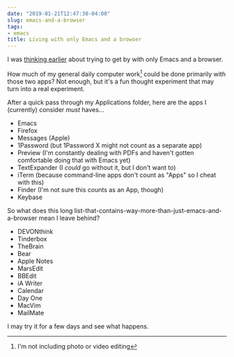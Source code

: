 ```yaml
---
date: "2019-01-21T12:47:30-04:00"
slug: emacs-and-a-browser
tags:
- emacs
title: Living with only Emacs and a browser
---
```


I was [thinking
earlier](https://rudimentarylathe.org/#2019.01.21%20-%20Possible%20experiment%3A%20Emacs%20and%20a%20browser)
about trying to get by with only Emacs and a browser.

How much of my general daily computer work[^photos] could be done primarily with those
two apps? Not enough, but it's a fun thought experiment that
may turn into a real experiment.

After a quick pass through my Applications folder, here are the apps I
(currently) consider _must_ haves...

- Emacs
- Firefox
- Messages (Apple)
- 1Password (but 1Password X might not count as a separate app)
- Preview (I'm constantly dealing with PDFs and haven't gotten
  comfortable doing that with Emacs yet)
- TextExpander (I _could_ go without it, but I don't want to)
- iTerm (because command-line apps don't count as "Apps" so I cheat
  with this)
- Finder (I'm not sure this counts as an App, though)
- Keybase

So what does this
long list-that-contains-way-more-than-just-emacs-and-a-browser mean I
leave behind?

- DEVONthink
- Tinderbox
- TheBrain
- Bear
- Apple Notes
- MarsEdit
- BBEdit
- iA Writer
- Calendar
- Day One
- MacVim
- MailMate

I may try it for a few days and see what happens.



[^photos]: I'm not including photo or video editing
